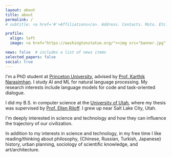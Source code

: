 ```yaml
---
layout: about
title: about
permalink: /
# subtitle: <a href='#'>Affiliations</a>. Address. Contacts. Moto. Etc.

profile:
  align: left
  image: <a href="https://washingtonstatue.org/"><img src="banner.jpg" alt="Profile Image"></a>

news: false  # includes a list of news items
selected_papers: false
social: true
---
```


I'm a PhD student at [Princeton University](https://www.cs.princeton.edu), advised by [Prof. Karthik Narasimhan](https://www.cs.princeton.edu/~karthikn/). I study AI and ML for natural language processing. My research interests include language models for code and task-oriented dialogue.

I did my B.S. in computer science at the [University of Utah](https://www.cs.utah.edu/), where my thesis was supervised by [Prof. Ellen Riloff](http://www.cs.utah.edu/~riloff/). I grew up near Salt Lake City, Utah.

I'm deeply interested in science and technology and how they can influence the trajectory of our civilization.

In addition to my interests in science and technology, in my free time I like reading/thinking about philosophy, {Chinese, Russian, Turkish, Japanese} history, urban planning, sociology of scientific knowledge, and art/architecture.
